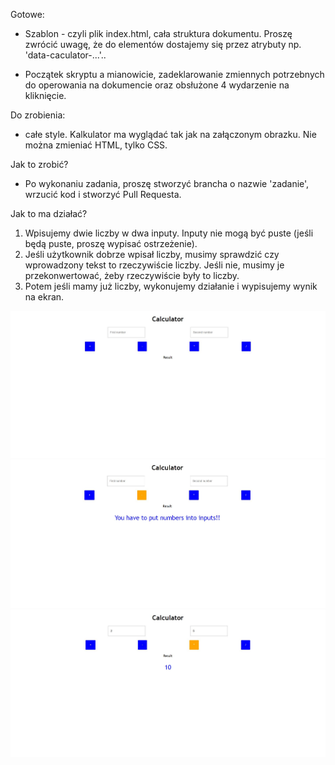 Gotowe:

- Szablon - czyli plik index.html, cała struktura dokumentu. Proszę zwrócić uwagę, że do elementów dostajemy się przez atrybuty
np. 'data-caculator-...'..

- Początek skryptu a mianowicie, zadeklarowanie zmiennych potrzebnych do operowania na dokumencie oraz obsłużone 4 wydarzenie na
kliknięcie.

Do zrobienia:
- całe style. Kalkulator ma wyglądać tak jak na załączonym obrazku. Nie można zmieniać HTML, tylko CSS.

Jak to zrobić?
- Po wykonaniu zadania, proszę stworzyć brancha o nazwie 'zadanie', wrzucić kod i stworzyć Pull Requesta.

Jak to ma działać?

1. Wpisujemy dwie liczby w dwa inputy. Inputy nie mogą być puste (jeśli będą puste, proszę wypisać ostrzeżenie).
2. Jeśli użytkownik dobrze wpisał liczby, musimy sprawdzić czy wprowadzony tekst to rzeczywiście liczby. Jeśli nie,
musimy je przekonwertować, żeby rzeczywiście były to liczby.
3. Potem jeśli mamy już liczby, wykonujemy działanie i wypisujemy wynik na ekran.

![Screenshot](IMAGE_1.JPG)
![Screenshot](IMAGE_2.JPG)
![Screenshot](IMAGE_3.JPG)
